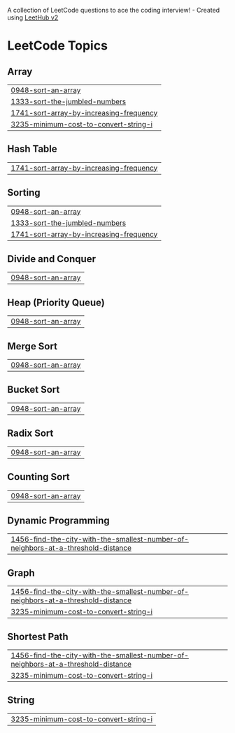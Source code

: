A collection of LeetCode questions to ace the coding interview! - Created using [LeetHub v2](https://github.com/arunbhardwaj/LeetHub-2.0)
<!---LeetCode Topics Start-->
# LeetCode Topics
## Array
|  |
| ------- |
| [0948-sort-an-array](https://github.com/jekjeki/my-leetcode/tree/master/0948-sort-an-array) |
| [1333-sort-the-jumbled-numbers](https://github.com/jekjeki/my-leetcode/tree/master/1333-sort-the-jumbled-numbers) |
| [1741-sort-array-by-increasing-frequency](https://github.com/jekjeki/my-leetcode/tree/master/1741-sort-array-by-increasing-frequency) |
| [3235-minimum-cost-to-convert-string-i](https://github.com/jekjeki/my-leetcode/tree/master/3235-minimum-cost-to-convert-string-i) |
## Hash Table
|  |
| ------- |
| [1741-sort-array-by-increasing-frequency](https://github.com/jekjeki/my-leetcode/tree/master/1741-sort-array-by-increasing-frequency) |
## Sorting
|  |
| ------- |
| [0948-sort-an-array](https://github.com/jekjeki/my-leetcode/tree/master/0948-sort-an-array) |
| [1333-sort-the-jumbled-numbers](https://github.com/jekjeki/my-leetcode/tree/master/1333-sort-the-jumbled-numbers) |
| [1741-sort-array-by-increasing-frequency](https://github.com/jekjeki/my-leetcode/tree/master/1741-sort-array-by-increasing-frequency) |
## Divide and Conquer
|  |
| ------- |
| [0948-sort-an-array](https://github.com/jekjeki/my-leetcode/tree/master/0948-sort-an-array) |
## Heap (Priority Queue)
|  |
| ------- |
| [0948-sort-an-array](https://github.com/jekjeki/my-leetcode/tree/master/0948-sort-an-array) |
## Merge Sort
|  |
| ------- |
| [0948-sort-an-array](https://github.com/jekjeki/my-leetcode/tree/master/0948-sort-an-array) |
## Bucket Sort
|  |
| ------- |
| [0948-sort-an-array](https://github.com/jekjeki/my-leetcode/tree/master/0948-sort-an-array) |
## Radix Sort
|  |
| ------- |
| [0948-sort-an-array](https://github.com/jekjeki/my-leetcode/tree/master/0948-sort-an-array) |
## Counting Sort
|  |
| ------- |
| [0948-sort-an-array](https://github.com/jekjeki/my-leetcode/tree/master/0948-sort-an-array) |
## Dynamic Programming
|  |
| ------- |
| [1456-find-the-city-with-the-smallest-number-of-neighbors-at-a-threshold-distance](https://github.com/jekjeki/my-leetcode/tree/master/1456-find-the-city-with-the-smallest-number-of-neighbors-at-a-threshold-distance) |
## Graph
|  |
| ------- |
| [1456-find-the-city-with-the-smallest-number-of-neighbors-at-a-threshold-distance](https://github.com/jekjeki/my-leetcode/tree/master/1456-find-the-city-with-the-smallest-number-of-neighbors-at-a-threshold-distance) |
| [3235-minimum-cost-to-convert-string-i](https://github.com/jekjeki/my-leetcode/tree/master/3235-minimum-cost-to-convert-string-i) |
## Shortest Path
|  |
| ------- |
| [1456-find-the-city-with-the-smallest-number-of-neighbors-at-a-threshold-distance](https://github.com/jekjeki/my-leetcode/tree/master/1456-find-the-city-with-the-smallest-number-of-neighbors-at-a-threshold-distance) |
| [3235-minimum-cost-to-convert-string-i](https://github.com/jekjeki/my-leetcode/tree/master/3235-minimum-cost-to-convert-string-i) |
## String
|  |
| ------- |
| [3235-minimum-cost-to-convert-string-i](https://github.com/jekjeki/my-leetcode/tree/master/3235-minimum-cost-to-convert-string-i) |
<!---LeetCode Topics End-->